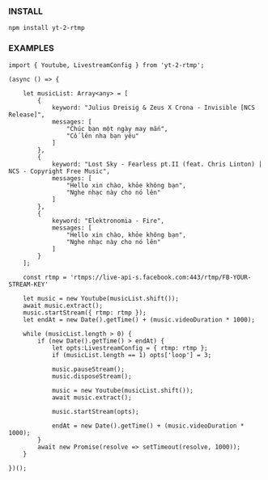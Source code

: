 ### INSTALL
```npm install yt-2-rtmp```

### EXAMPLES
```
import { Youtube, LivestreamConfig } from 'yt-2-rtmp';

(async () => {

    let musicList: Array<any> = [
        {
            keyword: "Julius Dreisig & Zeus X Crona - Invisible [NCS Release]",
            messages: [
                "Chúc bạn một ngày may mắn",
                "Cố lên nha bạn yêu"
            ]
        },
        {
            keyword: "Lost Sky - Fearless pt.II (feat. Chris Linton) | NCS - Copyright Free Music",
            messages: [
                "Hello xin chào, khỏe không bạn",
                "Nghe nhạc này cho nó lên"
            ]
        },
        {
            keyword: "Elektronomia - Fire",
            messages: [
                "Hello xin chào, khỏe không bạn",
                "Nghe nhạc này cho nó lên"
            ]
        }
    ];

    const rtmp = 'rtmps://live-api-s.facebook.com:443/rtmp/FB-YOUR-STREAM-KEY'

    let music = new Youtube(musicList.shift());
    await music.extract();
    music.startStream({ rtmp: rtmp });
    let endAt = new Date().getTime() + (music.videoDuration * 1000);

    while (musicList.length > 0) {
        if (new Date().getTime() > endAt) {
            let opts:LivestreamConfig = { rtmp: rtmp };
            if (musicList.length == 1) opts['loop'] = 3;

            music.pauseStream();
            music.disposeStream();

            music = new Youtube(musicList.shift());
            await music.extract();

            music.startStream(opts);

            endAt = new Date().getTime() + (music.videoDuration * 1000);
        }
        await new Promise(resolve => setTimeout(resolve, 1000));
    }

})();

```